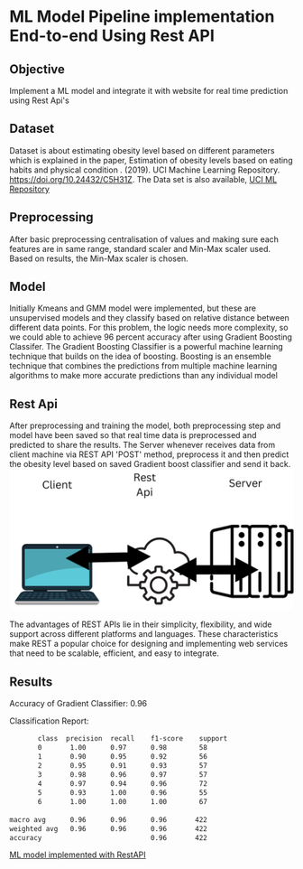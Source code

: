 # ML Model Pipeline implementation End-to-end Using Rest API

## Objective
Implement a ML model and integrate it with website for real time prediction using Rest Api's

## Dataset
Dataset is about estimating obesity level based on different parameters which is explained in the paper, 
Estimation of obesity levels based on eating habits and physical condition . (2019). UCI Machine Learning Repository. https://doi.org/10.24432/C5H31Z.
The Data set is also available, [UCI ML Repository](https://archive.ics.uci.edu/dataset/544/estimation+of+obesity+levels+based+on+eating+habits+and+physical+condition)

## Preprocessing
After basic preprocessing centralisation of values and making sure each features are in same range, standard scaler and Min-Max scaler used. Based on results, the Min-Max scaler is chosen.

## Model
Initially Kmeans and GMM model were implemented, but these are unsupervised models and they classify based on relative distance between different data points. For this problem, the logic needs more complexity, so we could able to achieve 96 percent accuracy after using Gradient Boosting Classifer. The Gradient Boosting Classifier is a powerful machine learning technique that builds on the idea of boosting. Boosting is an ensemble technique that combines the predictions from multiple machine learning algorithms to make more accurate predictions than any individual model

## Rest Api
After preprocessing and training the model, both preprocessing step and model have been saved so that real time data is preprocessed and predicted to share the results. The Server whenever receives data from client machine via REST API 'POST' method, preprocess it and then predict the obesity level based on saved Gradient boost classifier and send it back.
![alt_text](https://github.com/rakesh09111996/ML-Pipeline-RESTAPI/blob/59b4044e21ac5738e7efb1651a2427b1976e4266/Restapi.png)

The advantages of REST APIs lie in their simplicity, flexibility, and wide support across different platforms and languages. These characteristics make REST a popular choice for designing and implementing web services that need to be scalable, efficient, and easy to integrate.

## Results
Accuracy of Gradient Classifier: 0.96

Classification Report:
                      
           class  precision  recall    f1-score    support
           0       1.00      0.97      0.98        58
           1       0.90      0.95      0.92        56
           2       0.95      0.91      0.93        57
           3       0.98      0.96      0.97        57
           4       0.97      0.94      0.96        72
           5       0.93      1.00      0.96        55
           6       1.00      1.00      1.00        67
           
    macro avg      0.96      0.96      0.96       422
    weighted avg   0.96      0.96      0.96       422
    accuracy                           0.96       422
    
[ML model implemented with RestAPI](https://rakesh09111996.github.io/ML-pipeline-implemented-with-RestAPI/)


